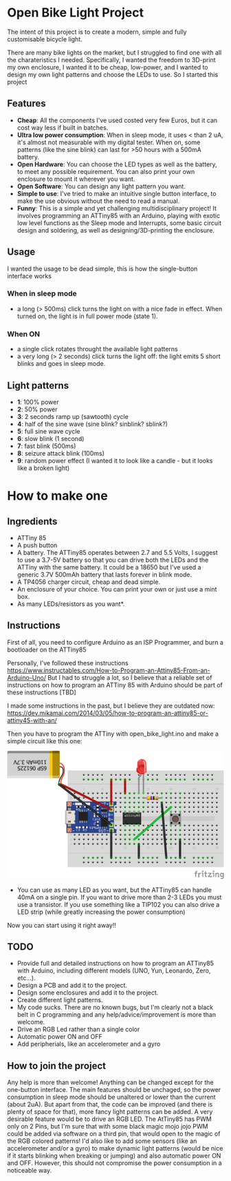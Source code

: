 # Open Bike Light Project

The intent of this project is to create a modern, simple and fully customisable bicycle light.

There are many bike lights on the market, but I struggled to find one with all the charateristics I needed. Specifically, I wanted the freedom to 3D-print my own enclosure, I wanted it to be cheap, low-power, and I wanted to design my own light patterns and choose the LEDs to use. So I started this project

## Features

- **Cheap**: All the components I've used costed very few Euros, but it can cost way less if built in batches.
- **Ultra low power consumption**: When in sleep mode, it uses < than 2 uA, it's almost not measurable with my digital tester. When on, some patterns (like the sine blink) can last for >50 hours with a 500mA battery.
- **Open Hardware**: You can choose the LED types as well as the battery, to meet any possible requirement. You can also print your own enclosure to mount it wherever you want.
- **Open Software**: You can design any light pattern you want.
- **Simple to use**: I've tried to make an intuitive single button interface, to make the use obvious without the need to read a manual.
- **Funny**: This is a simple and yet challenging multidisciplinary project! It involves programming an ATTiny85 with an Arduino, playing with exotic low level functions as the Sleep mode and Interrupts, some basic circuit design and soldering, as well as designing/3D-printing the enclosure.

## Usage
I wanted the usage to be dead simple, this is how the single-button interface works

### When in sleep mode
- a long (> 500ms) click turns the light on with a nice fade in effect. When turned on, the light is in full power mode (state 1).

### When ON
- a single click rotates throught the available light patterns
- a very long (> 2 seconds) click turns the light off: the light emits 5 short blinks and goes in sleep mode.

## Light patterns

- **1**: 100% power
- **2**: 50% power
- **3**: 2 seconds ramp up (sawtooth) cycle
- **4**: half of the sine wave (sine blink? sinblink? sblink?)
- **5**: full sine wave cycle
- **6**: slow blink (1 second)
- **7**: fast blink (500ms)
- **8**: seizure attack blink (100ms)
- **9**: random power effect (I wanted it to look like a candle - but it looks like a broken light)

# How to make one

## Ingredients
- ATTiny 85
- A push button
- A battery. The ATTiny85 operates between 2.7 and 5.5 Volts, I suggest to use a 3.7-5V battery so that you can drive both the LEDs and the ATTiny with the same battery. It could be a 18650 but I've used a generic 3.7V 500mAh battery that lasts forever in blink mode.
- A TP4056 charger circuit, cheap and dead simple.
- An enclosure of your choice. You can print your own or just use a mint box.
- As many LEDs/resistors as you want*.

## Instructions
First of all, you need to configure Arduino as an ISP Programmer, and burn a bootloader on the ATTiny85

Personally, I've followed these instructions https://www.instructables.com/How-to-Program-an-Attiny85-From-an-Arduino-Uno/
But I had to struggle a lot, so I believe that a reliable set of instructions on how to program an ATTiny 85 with Arduino should be part of these instructions [TBD]

I made some instructions in the past, but I believe they are outdated now: https://dev.mikamai.com/2014/03/05/how-to-program-an-attiny85-or-attiny45-with-an/

Then you have to program the ATTiny with open_bike_light.ino and make a simple circuit like this one:

![Fritzing schematics](schematics/open_bike_light_bb.png)

* You can use as many LED as you want, but the ATTiny85 can handle 40mA on a single pin. If you want to drive more than 2-3 LEDs you must use a transistor. If you use something like a TIP102 you can also drive a LED strip (while greatly increasing the power consumption)

Now you can start using it right away!!

## TODO

- Provide full and detailed instructions on how to program an ATTiny85 with Arduino, including different models (UNO, Yun, Leonardo, Zero, etc...).
- Design a PCB and add it to the project.
- Design some enclosures and add it to the project.
- Create different light patterns.
- My code sucks. There are no known bugs, but I'm clearly not a black belt in C programming and any help/advice/improvement is more than welcome.
- Drive an RGB Led rather than a single color
- Automatic power ON and OFF
- Add peripherials, like an accelerometer and a gyro

## How to join the project

Any help is more than welcome! Anything can be changed except for the one-button interface. The main features should be unchaged, so the power consumption in sleep mode should be unaltered or lower than the current (about 2uA). But apart from that, the code can be improved (and there is plenty of space for that), more fancy light patterns can be added. A very desirable feature would be to drive an RGB LED. The AtTiny85 has PWM only on 2 Pins, but I'm sure that with some black magic mojo jojo PWM could be added via software on a third pin, that would open to the magic of the RGB colored patterns! I'd also like to add some sensors (like an accelerometer and/or a gyro) to make dynamic light patterns (would be nice if it starts blinking when breaking or jumping) and also automatic power ON and OFF. However, this should not compromise the power consumption in a noticeable way.
